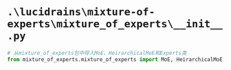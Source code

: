 # `.\lucidrains\mixture-of-experts\mixture_of_experts\__init__.py`

```py
# 从mixture_of_experts包中导入MoE、HeirarchicalMoE和Experts类
from mixture_of_experts.mixture_of_experts import MoE, HeirarchicalMoE, Experts
```